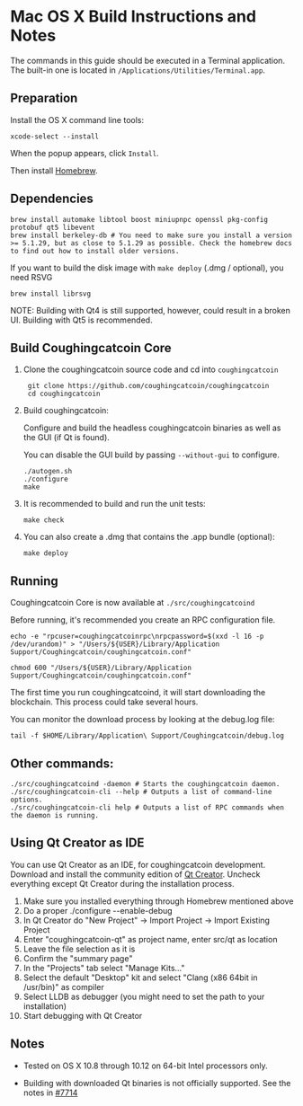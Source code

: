 Mac OS X Build Instructions and Notes
====================================
The commands in this guide should be executed in a Terminal application.
The built-in one is located in `/Applications/Utilities/Terminal.app`.

Preparation
-----------
Install the OS X command line tools:

`xcode-select --install`

When the popup appears, click `Install`.

Then install [Homebrew](https://brew.sh).

Dependencies
----------------------

    brew install automake libtool boost miniupnpc openssl pkg-config protobuf qt5 libevent
    brew install berkeley-db # You need to make sure you install a version >= 5.1.29, but as close to 5.1.29 as possible. Check the homebrew docs to find out how to install older versions.

If you want to build the disk image with `make deploy` (.dmg / optional), you need RSVG

    brew install librsvg

NOTE: Building with Qt4 is still supported, however, could result in a broken UI. Building with Qt5 is recommended.

Build Coughingcatcoin Core
------------------------

1. Clone the coughingcatcoin source code and cd into `coughingcatcoin`

        git clone https://github.com/coughingcatcoin/coughingcatcoin
        cd coughingcatcoin

2.  Build coughingcatcoin:

    Configure and build the headless coughingcatcoin binaries as well as the GUI (if Qt is found).

    You can disable the GUI build by passing `--without-gui` to configure.

        ./autogen.sh
        ./configure
        make

3.  It is recommended to build and run the unit tests:

        make check

4.  You can also create a .dmg that contains the .app bundle (optional):

        make deploy

Running
-------

Coughingcatcoin Core is now available at `./src/coughingcatcoind`

Before running, it's recommended you create an RPC configuration file.

    echo -e "rpcuser=coughingcatcoinrpc\nrpcpassword=$(xxd -l 16 -p /dev/urandom)" > "/Users/${USER}/Library/Application Support/Coughingcatcoin/coughingcatcoin.conf"

    chmod 600 "/Users/${USER}/Library/Application Support/Coughingcatcoin/coughingcatcoin.conf"

The first time you run coughingcatcoind, it will start downloading the blockchain. This process could take several hours.

You can monitor the download process by looking at the debug.log file:

    tail -f $HOME/Library/Application\ Support/Coughingcatcoin/debug.log

Other commands:
-------

    ./src/coughingcatcoind -daemon # Starts the coughingcatcoin daemon.
    ./src/coughingcatcoin-cli --help # Outputs a list of command-line options.
    ./src/coughingcatcoin-cli help # Outputs a list of RPC commands when the daemon is running.

Using Qt Creator as IDE
------------------------
You can use Qt Creator as an IDE, for coughingcatcoin development.
Download and install the community edition of [Qt Creator](https://www.qt.io/download/).
Uncheck everything except Qt Creator during the installation process.

1. Make sure you installed everything through Homebrew mentioned above
2. Do a proper ./configure --enable-debug
3. In Qt Creator do "New Project" -> Import Project -> Import Existing Project
4. Enter "coughingcatcoin-qt" as project name, enter src/qt as location
5. Leave the file selection as it is
6. Confirm the "summary page"
7. In the "Projects" tab select "Manage Kits..."
8. Select the default "Desktop" kit and select "Clang (x86 64bit in /usr/bin)" as compiler
9. Select LLDB as debugger (you might need to set the path to your installation)
10. Start debugging with Qt Creator

Notes
-----

* Tested on OS X 10.8 through 10.12 on 64-bit Intel processors only.

* Building with downloaded Qt binaries is not officially supported. See the notes in [#7714](https://github.com/coughingcatcoin/coughingcatcoin/issues/7714)
